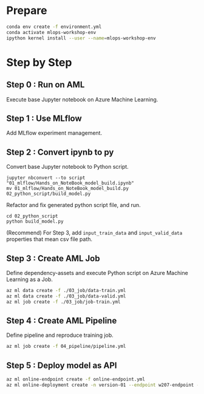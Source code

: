 # Prepare

```bash
conda env create -f environment.yml
conda activate mlops-workshop-env
ipython kernel install --user --name=mlops-workshop-env
```

# Step by Step

## Step 0 : Run on AML

Execute base Jupyter notebook on Azure Machine Learning.

## Step 1 : Use MLflow

Add MLflow experiment management.

## Step 2 : Convert ipynb to py

Convert base Jupyter notebook to Python script.

```
jupyter nbconvert --to script "01_mlflow/Hands_on_NoteBook_model_build.ipynb"
mv 01_mlflow/Hands_on_NoteBook_model_build.py 02_python_script/build_model.py
```

Refactor and fix generated python script file, and run.

```
cd 02_python_script
python build_model.py
```

(Recommend) For Step 3, add `input_train_data` and `input_valid_data` properties that mean csv file path.

## Step 3 : Create AML Job

Define dependency-assets and execute Python script on Azure Machine Learning as a Job.

```bash
az ml data create -f ./03_job/data-train.yml
az ml data create -f ./03_job/data-valid.yml
az ml job create -f ./03_job/job-train.yml
```

## Step 4 : Create AML Pipeline

Define pipeline and reproduce training job.

```bash
az ml job create -f 04_pipeline/pipeline.yml 
```

## Step 5 : Deploy model as API

```bash
az ml online-endpoint create -f online-endpoint.yml 
az ml online-deployment create -n version-01 --endpoint w207-endpoint -f ./05_deploy/online-deployment.yml
```